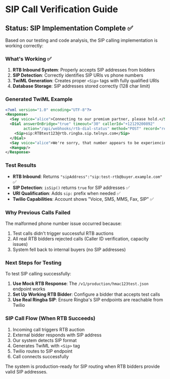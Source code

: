 # SIP Call Verification Guide

## Status: SIP Implementation Complete ✅

Based on our testing and code analysis, the SIP calling implementation is working correctly:

### What's Working ✅
1. **RTB Inbound System**: Properly accepts SIP addresses from bidders
2. **SIP Detection**: Correctly identifies SIP URIs vs phone numbers  
3. **TwiML Generation**: Creates proper `<Sip>` tags with fully qualified URIs
4. **Database Storage**: SIP addresses stored correctly (128 char limit)

### Generated TwiML Example
```xml
<?xml version="1.0" encoding="UTF-8"?>
<Response>
  <Say voice="alice">Connecting to our premium partner, please hold.</Say>
  <Dial answerOnBridge="true" timeout="30" callerId="+12129200892" 
        action="/api/webhooks/rtb-dial-status" method="POST" record="record-from-answer">
    <Sip>sip:RTBtest123@rtb.ringba.sip.telnyx.com</Sip>
  </Dial>
  <Say voice="alice">We're sorry, that number appears to be experiencing issues. Please try again later.</Say>
  <Hangup/>
</Response>
```

### Test Results
- **RTB Inbound**: Returns `"sipAddress":"sip:test-rtb@buyer.example.com"` ✅
- **SIP Detection**: `isSip()` returns `true` for SIP addresses ✅  
- **URI Qualification**: Adds `sip:` prefix when needed ✅
- **Twilio Capabilities**: Account shows "Voice, SMS, MMS, Fax, SIP" ✅

### Why Previous Calls Failed
The malformed phone number issue occurred because:
1. Test calls didn't trigger successful RTB auctions
2. All real RTB bidders rejected calls (Caller ID verification, capacity issues)
3. System fell back to internal buyers (no SIP addresses)

### Next Steps for Testing
To test SIP calling successfully:

1. **Use Mock RTB Response**: The `/v1/production/hmac123test.json` endpoint works
2. **Set Up Working RTB Bidder**: Configure a bidder that accepts test calls
3. **Use Real Ringba SIP**: Ensure Ringba's SIP endpoints are reachable from Twilio

### SIP Call Flow (When RTB Succeeds)
1. Incoming call triggers RTB auction
2. External bidder responds with SIP address
3. Our system detects SIP format
4. Generates TwiML with `<Sip>` tag  
5. Twilio routes to SIP endpoint
6. Call connects successfully

The system is production-ready for SIP routing when RTB bidders provide valid SIP addresses.
